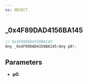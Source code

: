 ```yaml
---
ns: OBJECT
---
```

## _0x4F89DAD4156BA145

```c
// 0x4F89DAD4156BA145
Any _0x4F89DAD4156BA145(Any p0);
```

## Parameters
* **p0**:
